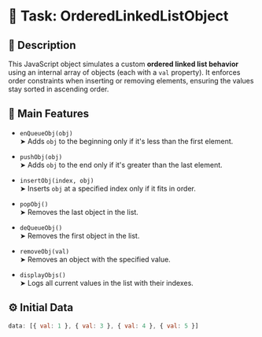 # 📌 Task: OrderedLinkedListObject

## 🧠 Description

This JavaScript object simulates a custom **ordered linked list behavior** using an internal array of objects (each with a `val` property). It enforces order constraints when inserting or removing elements, ensuring the values stay sorted in ascending order.

## 🚀 Main Features

- `enQueueObj(obj)`  
  ➤ Adds `obj` to the beginning only if it's less than the first element.

- `pushObj(obj)`  
  ➤ Adds `obj` to the end only if it's greater than the last element.

- `insertObj(index, obj)`  
  ➤ Inserts `obj` at a specified index only if it fits in order.

- `popObj()`  
  ➤ Removes the last object in the list.

- `deQueueObj()`  
  ➤ Removes the first object in the list.

- `removeObj(val)`  
  ➤ Removes an object with the specified value.

- `displayObjs()`  
  ➤ Logs all current values in the list with their indexes.

## ⚙️ Initial Data

```js
data: [{ val: 1 }, { val: 3 }, { val: 4 }, { val: 5 }]
